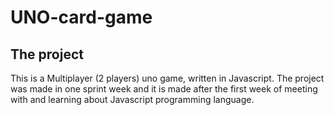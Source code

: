 # UNO-card-game

## The project
This is a Multiplayer (2 players) uno game, written in Javascript. The project was made in one sprint week and it is made after the first week of meeting with and learning about Javascript programming language.
